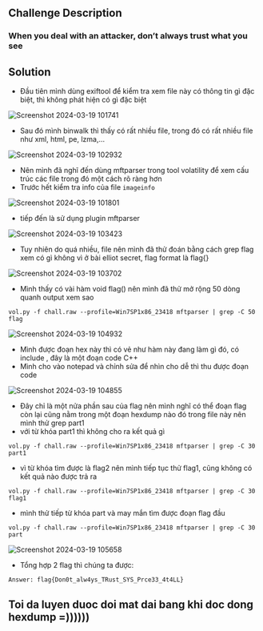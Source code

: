 ## Challenge Description

### When you deal with an attacker, don’t always trust what you see

## Solution
* Đầu tiên mình dùng exiftool để kiểm tra xem file này có thông tin gì đặc biệt, thì không phát hiện có gì đặc biệt

![Screenshot 2024-03-19 101741](https://github.com/LDV-SpaceK/CTF-Learning/assets/151914246/f81df155-e0df-44ca-a826-3b06eaf2d0e2)

* Sau đó mình binwalk thì thấy có rất nhiều file, trong đó có rất nhiều file như xml, html, pe, lzma,...

![Screenshot 2024-03-19 102932](https://github.com/LDV-SpaceK/CTF-Learning/assets/151914246/b98bccec-b90d-4600-be50-e0ca0ec930fe)

* Nên mình đã nghĩ đến dùng mftparser trong tool volatility để xem cấu trúc các file trong đó một cách rõ ràng hơn
* Trước hết kiểm tra info của file `imageinfo`

![Screenshot 2024-03-19 101801](https://github.com/LDV-SpaceK/CTF-Learning/assets/151914246/25fe2d47-d72d-488a-9d66-c22f1c5526f9)

* tiếp đến là sử dụng plugin mftparser

![Screenshot 2024-03-19 103423](https://github.com/LDV-SpaceK/CTF-Learning/assets/151914246/1ad36f44-daeb-439a-a437-b7a94816236a)

* Tuy nhiên do quá nhiều, file nên mình đã thử đoán bằng cách grep flag xem có gì không vì ở bài elliot secret, flag format là flag{}

![Screenshot 2024-03-19 103702](https://github.com/LDV-SpaceK/CTF-Learning/assets/151914246/481541a3-6f07-4c5f-a251-a7ff2cdf554f)

* Mình thấy có vài hàm void flag() nên mình đã thử mở rộng 50 dòng quanh output xem sao

`vol.py -f chall.raw --profile=Win7SP1x86_23418 mftparser | grep -C 50 flag`

![Screenshot 2024-03-19 104932](https://github.com/LDV-SpaceK/CTF-Learning/assets/151914246/3de25ca3-2d88-44c8-9b0f-daab33d91749)

* Mình được đoạn hex này thì có vẻ như hàm này đang làm gì đó, có include <iostream>, đây là một đoạn code C++
* Mình cho vào notepad và chỉnh sửa để nhìn cho dễ thì thu được đoạn code

![Screenshot 2024-03-19 104855](https://github.com/LDV-SpaceK/CTF-Learning/assets/151914246/18ba9e77-b2f7-4dd3-b3d2-8c3110120236)

* Đây chỉ là một nửa phần sau của flag nên mình nghĩ có thể đoạn flag còn lại cũng nằm trong một đoạn hexdump nào đó trong file này nên mình thử grep part1
* với từ khóa part1 thì không cho ra kết quả gì

`vol.py -f chall.raw --profile=Win7SP1x86_23418 mftparser | grep -C 30 part1`

* vì từ khóa tìm được là flag2 nên mình tiếp tục thử flag1, cũng không có kết quả nào được trả ra

`vol.py -f chall.raw --profile=Win7SP1x86_23418 mftparser | grep -C 30 flag1`

* mình thử tiếp từ khóa part và may mắn tìm được đoạn flag đầu

`vol.py -f chall.raw --profile=Win7SP1x86_23418 mftparser | grep -C 30 part`

![Screenshot 2024-03-19 105658](https://github.com/LDV-SpaceK/CTF-Learning/assets/151914246/43bd2c76-92b0-4b4a-80dc-09b6f77887d0)

* Tổng hợp 2 flag thì chúng ta được:

`Answer: flag{Don0t_alw4ys_TRust_SYS_Prce33_4t4LL}`

## Toi da luyen duoc doi mat dai bang khi doc dong hexdump =))))))




















